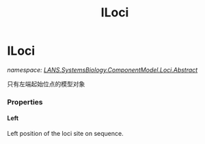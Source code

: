 ﻿---
title: ILoci
---

# ILoci
_namespace: [LANS.SystemsBiology.ComponentModel.Loci.Abstract](N-LANS.SystemsBiology.ComponentModel.Loci.Abstract.html)_

只有左端起始位点的模型对象



### Properties

#### Left
Left position of the loci site on sequence.

